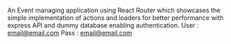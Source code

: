 An Event managing application using React Router which showcases the simple implementation of actions and loaders for better performance with express API and dummy database enabling authentication.
User : email@email.com 
Pass : email@email.com
